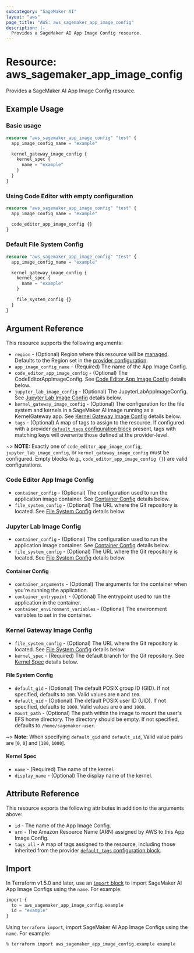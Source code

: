```yaml
---
subcategory: "SageMaker AI"
layout: "aws"
page_title: "AWS: aws_sagemaker_app_image_config"
description: |-
  Provides a SageMaker AI App Image Config resource.
---
```


# Resource: aws_sagemaker_app_image_config

Provides a SageMaker AI App Image Config resource.

## Example Usage

### Basic usage

```terraform
resource "aws_sagemaker_app_image_config" "test" {
  app_image_config_name = "example"

  kernel_gateway_image_config {
    kernel_spec {
      name = "example"
    }
  }
}
```

### Using Code Editor with empty configuration

```terraform
resource "aws_sagemaker_app_image_config" "test" {
  app_image_config_name = "example"

  code_editor_app_image_config {}
}
```

### Default File System Config

```terraform
resource "aws_sagemaker_app_image_config" "test" {
  app_image_config_name = "example"

  kernel_gateway_image_config {
    kernel_spec {
      name = "example"
    }

    file_system_config {}
  }
}
```

## Argument Reference

This resource supports the following arguments:

* `region` - (Optional) Region where this resource will be [managed](https://docs.aws.amazon.com/general/latest/gr/rande.html#regional-endpoints). Defaults to the Region set in the [provider configuration](https://registry.terraform.io/providers/hashicorp/aws/latest/docs#aws-configuration-reference).
* `app_image_config_name` - (Required) The name of the App Image Config.
* `code_editor_app_image_config` - (Optional) The CodeEditorAppImageConfig. See [Code Editor App Image Config](#code-editor-app-image-config) details below.
* `jupyter_lab_image_config` - (Optional) The JupyterLabAppImageConfig. See [Jupyter Lab Image Config](#jupyter-lab-image-config) details below.
* `kernel_gateway_image_config` - (Optional) The configuration for the file system and kernels in a SageMaker AI image running as a KernelGateway app. See [Kernel Gateway Image Config](#kernel-gateway-image-config) details below.
* `tags` - (Optional) A map of tags to assign to the resource. If configured with a provider [`default_tags` configuration block](https://registry.terraform.io/providers/hashicorp/aws/latest/docs#default_tags-configuration-block) present, tags with matching keys will overwrite those defined at the provider-level.

~> **NOTE:** Exactly one of `code_editor_app_image_config`, `jupyter_lab_image_config`, or `kernel_gateway_image_config` must be configured. Empty blocks (e.g., `code_editor_app_image_config {}`) are valid configurations.

### Code Editor App Image Config

* `container_config` - (Optional) The configuration used to run the application image container. See [Container Config](#container-config) details below.
* `file_system_config` - (Optional) The URL where the Git repository is located. See [File System Config](#file-system-config) details below.

### Jupyter Lab Image Config

* `container_config` - (Optional) The configuration used to run the application image container. See [Container Config](#container-config) details below.
* `file_system_config` - (Optional) The URL where the Git repository is located. See [File System Config](#file-system-config) details below.

#### Container Config

* `container_arguments` - (Optional) The arguments for the container when you're running the application.
* `container_entrypoint` - (Optional) The entrypoint used to run the application in the container.
* `container_environment_variables` - (Optional) The environment variables to set in the container.

### Kernel Gateway Image Config

* `file_system_config` - (Optional) The URL where the Git repository is located. See [File System Config](#file-system-config) details below.
* `kernel_spec` - (Required) The default branch for the Git repository. See [Kernel Spec](#kernel-spec) details below.

#### File System Config

* `default_gid` - (Optional) The default POSIX group ID (GID). If not specified, defaults to `100`. Valid values are `0` and `100`.
* `default_uid` - (Optional) The default POSIX user ID (UID). If not specified, defaults to `1000`. Valid values are `0` and `1000`.
* `mount_path` - (Optional) The path within the image to mount the user's EFS home directory. The directory should be empty. If not specified, defaults to `/home/sagemaker-user`.

~> **Note:** When specifying `default_gid` and `default_uid`, Valid value pairs are [`0`, `0`] and [`100`, `1000`].

#### Kernel Spec

* `name` - (Required) The name of the kernel.
* `display_name` - (Optional) The display name of the kernel.

## Attribute Reference

This resource exports the following attributes in addition to the arguments above:

* `id` - The name of the App Image Config.
* `arn` - The Amazon Resource Name (ARN) assigned by AWS to this App Image Config.
* `tags_all` - A map of tags assigned to the resource, including those inherited from the provider [`default_tags` configuration block](https://registry.terraform.io/providers/hashicorp/aws/latest/docs#default_tags-configuration-block).

## Import

In Terraform v1.5.0 and later, use an [`import` block](https://developer.hashicorp.com/terraform/language/import) to import SageMaker AI App Image Configs using the `name`. For example:

```terraform
import {
  to = aws_sagemaker_app_image_config.example
  id = "example"
}
```

Using `terraform import`, import SageMaker AI App Image Configs using the `name`. For example:

```console
% terraform import aws_sagemaker_app_image_config.example example
```
